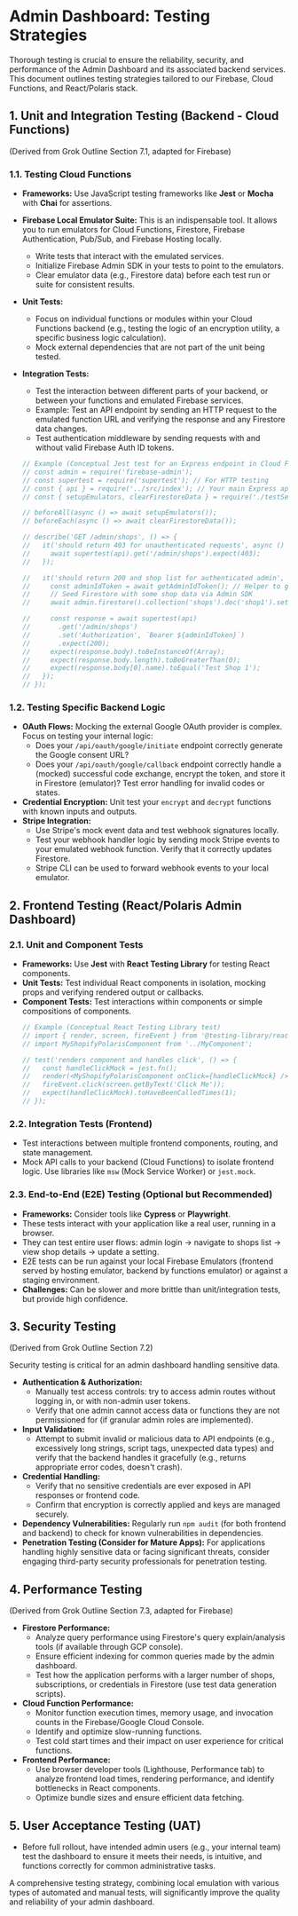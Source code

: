 # Admin Dashboard: Testing Strategies

Thorough testing is crucial to ensure the reliability, security, and performance of the Admin Dashboard and its associated backend services. This document outlines testing strategies tailored to our Firebase, Cloud Functions, and React/Polaris stack.

## 1. Unit and Integration Testing (Backend - Cloud Functions)

(Derived from Grok Outline Section 7.1, adapted for Firebase)

### 1.1. Testing Cloud Functions
*   **Frameworks:** Use JavaScript testing frameworks like **Jest** or **Mocha** with **Chai** for assertions.
*   **Firebase Local Emulator Suite:** This is an indispensable tool. It allows you to run emulators for Cloud Functions, Firestore, Firebase Authentication, Pub/Sub, and Firebase Hosting locally.
    *   Write tests that interact with the emulated services.
    *   Initialize Firebase Admin SDK in your tests to point to the emulators.
    *   Clear emulator data (e.g., Firestore data) before each test run or suite for consistent results.
*   **Unit Tests:**
    *   Focus on individual functions or modules within your Cloud Functions backend (e.g., testing the logic of an encryption utility, a specific business logic calculation).
    *   Mock external dependencies that are not part of the unit being tested.
*   **Integration Tests:**
    *   Test the interaction between different parts of your backend, or between your functions and emulated Firebase services.
    *   Example: Test an API endpoint by sending an HTTP request to the emulated function URL and verifying the response and any Firestore data changes.
    *   Test authentication middleware by sending requests with and without valid Firebase Auth ID tokens.

    ```javascript
    // Example (Conceptual Jest test for an Express endpoint in Cloud Functions)
    // const admin = require('firebase-admin');
    // const supertest = require('supertest'); // For HTTP testing
    // const { api } = require('../src/index'); // Your main Express app export
    // const { setupEmulators, clearFirestoreData } = require('./testSetup'); // Your test helpers

    // beforeAll(async () => await setupEmulators());
    // beforeEach(async () => await clearFirestoreData());

    // describe('GET /admin/shops', () => {
    //   it('should return 403 for unauthenticated requests', async () => {
    //     await supertest(api).get('/admin/shops').expect(403);
    //   });

    //   it('should return 200 and shop list for authenticated admin', async () => {
    //     const adminIdToken = await getAdminIdToken(); // Helper to get a valid admin token from Auth emulator
    //     // Seed Firestore with some shop data via Admin SDK
    //     await admin.firestore().collection('shops').doc('shop1').set({ name: 'Test Shop 1'});

    //     const response = await supertest(api)
    //       .get('/admin/shops')
    //       .set('Authorization', `Bearer ${adminIdToken}`)
    //       .expect(200);
    //     expect(response.body).toBeInstanceOf(Array);
    //     expect(response.body.length).toBeGreaterThan(0);
    //     expect(response.body[0].name).toEqual('Test Shop 1');
    //   });
    // });
    ```

### 1.2. Testing Specific Backend Logic
*   **OAuth Flows:** Mocking the external Google OAuth provider is complex. Focus on testing your internal logic:
    *   Does your `/api/oauth/google/initiate` endpoint correctly generate the Google consent URL?
    *   Does your `/api/oauth/google/callback` endpoint correctly handle a (mocked) successful code exchange, encrypt the token, and store it in Firestore (emulator)? Test error handling for invalid codes or states.
*   **Credential Encryption:** Unit test your `encrypt` and `decrypt` functions with known inputs and outputs.
*   **Stripe Integration:**
    *   Use Stripe's mock event data and test webhook signatures locally.
    *   Test your webhook handler logic by sending mock Stripe events to your emulated webhook function. Verify that it correctly updates Firestore.
    *   Stripe CLI can be used to forward webhook events to your local emulator.

## 2. Frontend Testing (React/Polaris Admin Dashboard)

### 2.1. Unit and Component Tests
*   **Frameworks:** Use **Jest** with **React Testing Library** for testing React components.
*   **Unit Tests:** Test individual React components in isolation, mocking props and verifying rendered output or callbacks.
*   **Component Tests:** Test interactions within components or simple compositions of components.
    ```jsx
    // Example (Conceptual React Testing Library test)
    // import { render, screen, fireEvent } from '@testing-library/react';
    // import MyShopifyPolarisComponent from '../MyComponent';

    // test('renders component and handles click', () => {
    //   const handleClickMock = jest.fn();
    //   render(<MyShopifyPolarisComponent onClick={handleClickMock} />);
    //   fireEvent.click(screen.getByText('Click Me'));
    //   expect(handleClickMock).toHaveBeenCalledTimes(1);
    // });
    ```

### 2.2. Integration Tests (Frontend)
*   Test interactions between multiple frontend components, routing, and state management.
*   Mock API calls to your backend (Cloud Functions) to isolate frontend logic. Use libraries like `msw` (Mock Service Worker) or `jest.mock`.

### 2.3. End-to-End (E2E) Testing (Optional but Recommended)
*   **Frameworks:** Consider tools like **Cypress** or **Playwright**.
*   These tests interact with your application like a real user, running in a browser.
*   They can test entire user flows: admin login -> navigate to shops list -> view shop details -> update a setting.
*   E2E tests can be run against your local Firebase Emulators (frontend served by hosting emulator, backend by functions emulator) or against a staging environment.
*   **Challenges:** Can be slower and more brittle than unit/integration tests, but provide high confidence.

## 3. Security Testing

(Derived from Grok Outline Section 7.2)

Security testing is critical for an admin dashboard handling sensitive data.

*   **Authentication & Authorization:**
    *   Manually test access controls: try to access admin routes without logging in, or with non-admin user tokens.
    *   Verify that one admin cannot access data or functions they are not permissioned for (if granular admin roles are implemented).
*   **Input Validation:**
    *   Attempt to submit invalid or malicious data to API endpoints (e.g., excessively long strings, script tags, unexpected data types) and verify that the backend handles it gracefully (e.g., returns appropriate error codes, doesn't crash).
*   **Credential Handling:**
    *   Verify that no sensitive credentials are ever exposed in API responses or frontend code.
    *   Confirm that encryption is correctly applied and keys are managed securely.
*   **Dependency Vulnerabilities:** Regularly run `npm audit` (for both frontend and backend) to check for known vulnerabilities in dependencies.
*   **Penetration Testing (Consider for Mature Apps):** For applications handling highly sensitive data or facing significant threats, consider engaging third-party security professionals for penetration testing.

## 4. Performance Testing

(Derived from Grok Outline Section 7.3, adapted for Firebase)

*   **Firestore Performance:**
    *   Analyze query performance using Firestore's query explain/analysis tools (if available through GCP console).
    *   Ensure efficient indexing for common queries made by the admin dashboard.
    *   Test how the application performs with a larger number of shops, subscriptions, or credentials in Firestore (use test data generation scripts).
*   **Cloud Function Performance:**
    *   Monitor function execution times, memory usage, and invocation counts in the Firebase/Google Cloud Console.
    *   Identify and optimize slow-running functions.
    *   Test cold start times and their impact on user experience for critical functions.
*   **Frontend Performance:**
    *   Use browser developer tools (Lighthouse, Performance tab) to analyze frontend load times, rendering performance, and identify bottlenecks in React components.
    *   Optimize bundle sizes and ensure efficient data fetching.

## 5. User Acceptance Testing (UAT)
*   Before full rollout, have intended admin users (e.g., your internal team) test the dashboard to ensure it meets their needs, is intuitive, and functions correctly for common administrative tasks.

A comprehensive testing strategy, combining local emulation with various types of automated and manual tests, will significantly improve the quality and reliability of your admin dashboard.
